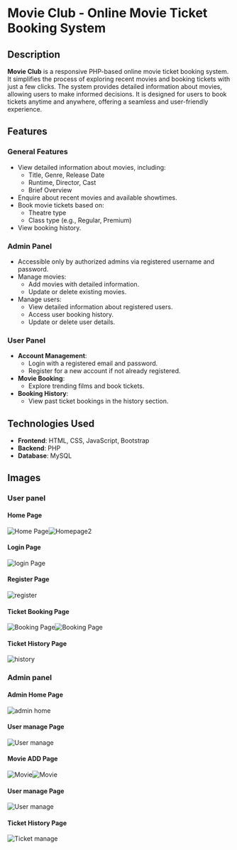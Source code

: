 # Movie Club - Online Movie Ticket Booking System

## Description
**Movie Club** is a responsive PHP-based online movie ticket booking system. It simplifies the process of exploring recent movies and booking tickets with just a few clicks. The system provides detailed information about movies, allowing users to make informed decisions. It is designed for users to book tickets anytime and anywhere, offering a seamless and user-friendly experience.

## Features
### General Features
- View detailed information about movies, including:
  - Title, Genre, Release Date
  - Runtime, Director, Cast
  - Brief Overview
- Enquire about recent movies and available showtimes.
- Book movie tickets based on:
  - Theatre type
  - Class type (e.g., Regular, Premium)
- View booking history.

### Admin Panel
- Accessible only by authorized admins via registered username and password.
- Manage movies:
  - Add movies with detailed information.
  - Update or delete existing movies.
- Manage users:
  - View detailed information about registered users.
  - Access user booking history.
  - Update or delete user details.

### User Panel
- **Account Management**:
  - Login with a registered email and password.
  - Register for a new account if not already registered.
- **Movie Booking**:
  - Explore trending films and book tickets.
- **Booking History**:
  - View past ticket bookings in the history section.

## Technologies Used
- **Frontend**: HTML, CSS, JavaScript, Bootstrap
- **Backend**: PHP
- **Database**: MySQL

## Images
### User panel
#### Home Page
![Home Page](project/img/home.png)![Homepage2](project/img/home2.png)

#### Login Page
![login Page](project/img/login.png)

#### Register Page
![register](project/img/register.png)

#### Ticket Booking Page
![Booking Page](project/img/ticket.png)![Booking Page](project/img/ticket2.png)

#### Ticket History Page
![history](project/img/history.png)

### Admin panel
#### Admin Home Page
![admin home](project/img/admin_home.png)

#### User manage Page
![User manage](project/img/viewuser.png)

#### Movie ADD Page
![Movie](project/img/movieadd.png)![Movie](project/img/movie2.png)  

#### User manage Page
![User manage](project/img/viewuser.png)

#### Ticket History Page
![Ticket manage](project/img/history(2).png)
